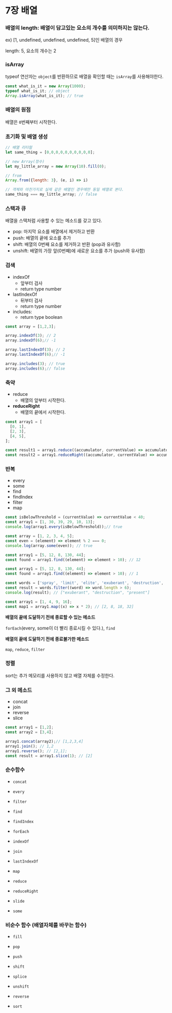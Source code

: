 # 7장 배열

### **배열의 length**: 배열이 담고있는 요소의 개수를 의미하지는 않는다.

ex) [1, undefined, undefined, undefined, 5]인 배열의 경우

length: 5, 요소의 개수는 2

### isArray

typeof 연산자는 `object`를 반환하므로 배열을 확인할 때는 `isArray`를 사용해야한다.

```jsx
const what_is_it = new Array(1000);
typeof what_is_it; // object
Array.isArray(what_is_it); // true
```

### 배열의 원점

배열은 `0`번째부터 시작한다.

### 초기화 및 배열 생성

```jsx
// 배열 리터럴
let same_thing = [0,0,0,0,0,0,0,0,0,0];

// new Array(정수)
let my_little_array = new Array(10).fill(0);

// from
Array.from({length: 3}, (e, i) => i)

// 객체와 마찬가지로 실제 같은 배열인 경우에만 동일 배열로 본다.
same_thing === my_little_array; // false
```

### 스택과 큐

배열을 스택처럼 사용할 수 있는 메소드를 갖고 있다.

- pop: 마지막 요소를 배열에서 제거하고 반환
- push: 배열의 끝에 요소를 추가
- shift: 배열의 0번째 요소를 제거하고 반환 (pop과 유사함)
- unshift: 배열의 가장 앞(0번째)에 새로운 요소를 추가 (push와 유사함)

### 검색

- indexOf
    - 앞부터 검사
    - return type number
- lastIndexOf
    - 뒤부터 검사
    - return type number
- includes:
    - return type boolean

```jsx
const array = [1,2,3];

array.indexOf(3); // 2
array.indexOf(6);// -1

array.lastIndexOf(3); // 2
array.lastIndexOf(6);// -1

array.includes(3); // true
array.includes(6);// false

```

### 축약

- reduce
    - 배열의 앞부터 시작한다.
- **reduceRight**
    - 배열의 끝에서 시작한다.

```jsx
const array1 = [
  [0, 1],
  [2, 3],
  [4, 5],
];

const result1 = array1.reduce((accumulator, currentValue) => accumulator.concat(currentValue));// [0, 1, 2, 3, 4, 5]
const result2 = array1.reduceRight((accumulator, currentValue) => accumulator.concat(currentValue));// [4, 5, 2, 3, 0, 1]
```

### 반복

- every
- some
- find
- findIndex
- filter
- map

```jsx
const isBelowThreshold = (currentValue) => currentValue < 40;
const array1 = [1, 30, 39, 29, 10, 13];
console.log(array1.every(isBelowThreshold));// true

const array = [1, 2, 3, 4, 5];
const even = (element) => element % 2 === 0;
console.log(array.some(even)); // true

const array1 = [5, 12, 8, 130, 44];
const found = array1.find((element) => element > 10); // 12

const array1 = [5, 12, 8, 130, 44];
const found = array1.find((element) => element > 10); // 1

const words = ['spray', 'limit', 'elite', 'exuberant', 'destruction', 'present'];
const result = words.filter((word) => word.length > 6);
console.log(result); // ["exuberant", "destruction", "present"]

const array1 = [1, 4, 9, 16];
const map1 = array1.map((x) => x * 2); // [2, 8, 18, 32]
```

**배열의 끝에 도달하기 전에 종료할 수 있는 메소드**

`forEach`(every, some이 더 빨리 종료시킬 수 있다.), `find`

**배열의 끝에 도달하기 전에 종료불가한 메소드**

`map`, `reduce`, `filter`

### 정렬

sort는 추가 메모리를 사용하지 않고 배열 자체를 수정한다.

### 그 외 메소드

- concat
- join
- reverse
- slice

```jsx
const array1 = [1,2];
const array2 = [3,4];

array1.concat(array2);// [1,2,3,4]
array1.join(); // 1,2
array1.reverse(); // [2,1];
const result = array1.slice(1); // [2]
```

### 순수함수

* `concat`

* `every`

* `filter`

* `find`

* `findIndex`

* `forEach`

* `indexOf`

* `join`

* `lastIndexOf`

* `map`

* `reduce`

* `reduceRight`

* `slide`

* `some`

### 비순수 함수 (배열자체를 바꾸는 함수)

* `fill`

* `pop`

* `push`

* `shift`

* `splice`

* `unshift`

* `reverse`

* `sort`